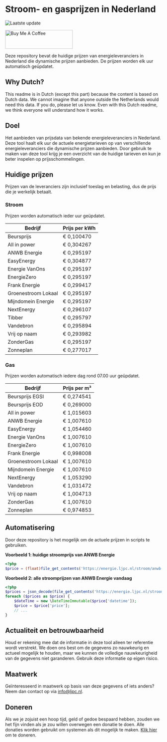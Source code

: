 # Stroom- en gasprijzen in Nederland

![Laatste update](https://img.shields.io/badge/laatste%20update-2023--05--25%2022%3A00%20CET-brightgreen)

<a href="https://www.buymeacoffee.com/Lars-" target="_blank"><img src="https://cdn.buymeacoffee.com/buttons/v2/default-orange.png" alt="Buy Me A Coffee" height="60" style="height: 60px !important;width: 217px !important;" ></a>

Deze repository bevat de huidige prijzen van energieleveranciers in Nederland die dynamische prijzen aanbieden. De prijzen worden elk uur automatisch geüpdatet.

## Why Dutch?

This readme is in Dutch (except this part) because the content is based on Dutch data. We cannot imagine that anyone outside the Netherlands would need this data. If you do, please let us know. Even with this Dutch readme, we think
everyone will understand how it works.

## Doel

Het aanbieden van prijsdata van bekende energieleveranciers in Nederland. Deze tool haalt elk uur de actuele energietarieven op van verschillende energieleveranciers die dynamische prijzen aanbieden. Door gebruik te maken van deze tool
krijg je een overzicht van de huidige tarieven en kun je beter inspelen op prijsschommelingen.

## Huidige prijzen

Prijzen van de leveranciers zijn inclusief toeslag en belasting, dus de prijs die je werkelijk betaalt.

### Stroom

Prijzen worden automatisch ieder uur geüpdatet.

 Bedrijf | Prijs per kWh 
---------|---------------
Beursprijs | € 0,100470
All in power | € 0,304267
ANWB Energie | € 0,295197
EasyEnergy | € 0,304877
Energie VanOns | € 0,295197
EnergieZero | € 0,295197
Frank Energie | € 0,299417
Groenestroom Lokaal | € 0,295197
Mijndomein Energie | € 0,295197
NextEnergy | € 0,296107
Tibber | € 0,295797
Vandebron | € 0,295894
Vrij op naam | € 0,293982
ZonderGas | € 0,295197
Zonneplan | € 0,277017


### Gas

Prijzen worden automatisch iedere dag rond 07.00 uur geüpdatet.

 Bedrijf | Prijs per m³ 
---------|--------------
Beursprijs EGSI | € 0,274541
Beursprijs EOD | € 0,269000
All in power | € 1,015603
ANWB Energie | € 1,007610
EasyEnergy | € 1,054460
Energie VanOns | € 1,007610
EnergieZero | € 1,007610
Frank Energie | € 0,998008
Groenestroom Lokaal | € 1,007610
Mijndomein Energie | € 1,007610
NextEnergy | € 1,053290
Vandebron | € 1,031472
Vrij op naam | € 1,004713
ZonderGas | € 1,007610
Zonneplan | € 0,974853


## Automatisering

Door deze repository is het mogelijk om de actuele prijzen in scripts te gebruiken.

**Voorbeeld 1: huidige stroomprijs van ANWB Energie**

```php
<?php
$price = (float)file_get_contents('https://energie.ljpc.nl/stroom/anwb-energie-nu.txt');

```

**Voorbeeld 2: alle stroomprijzen van ANWB Energie vandaag**

```php
<?php
$prices = json_decode(file_get_contents('https://energie.ljpc.nl/stroom/all-in-power-vandaag.json'),true);
foreach ($prices as $price) {
    $dateTime = new \DateTimeImmutable($price['datetime']);
    $price = $price['price'];
    // ...
}
```

## Actualiteit en betrouwbaarheid

Houd er rekening mee dat de informatie in deze tool alleen ter referentie wordt verstrekt. We doen ons best om de gegevens zo nauwkeurig en actueel mogelijk te houden, maar we kunnen de volledige nauwkeurigheid van de gegevens niet
garanderen. Gebruik deze informatie op eigen risico.

## Maatwerk

Geïnteresseerd in maatwerk op basis van deze gegevens of iets anders? Neem dan contact op
via [info@ljpc.nl](mailto:info@ljpc.nl?subject=Energie%20prijzen).

## Doneren

Als we je zojuist een hoop tijd, geld of gedoe bespaard hebben, zouden we het fijn vinden als je zou willen overwegen een
donatie te doen. Alle donaties worden gebruikt om systemen als dit mogelijk te
maken. [Klik hier](https://www.buymeacoffee.com/Lars-) om te doneren.
